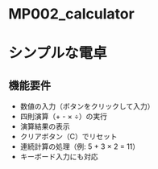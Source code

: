 # MP002_calculator
# シンプルな電卓

## 機能要件
- 数値の入力（ボタンをクリックして入力）
- 四則演算（+ - × ÷）の実行
- 演算結果の表示
- クリアボタン（C）でリセット
- 連続計算の処理（例: 5 + 3 × 2 = 11）
- キーボード入力にも対応